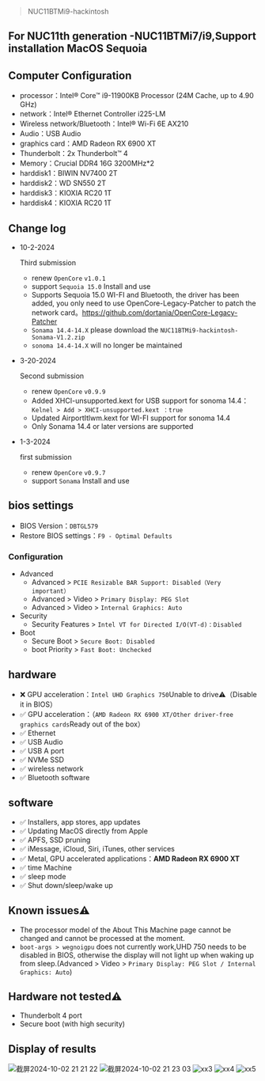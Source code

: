 > NUC11BTMi9-hackintosh
## For NUC11th generation -NUC11BTMi7/i9,Support installation MacOS Sequoia


## Computer Configuration

- processor：Intel® Core™ i9-11900KB Processor (24M Cache, up to 4.90 GHz)
- network：Intel® Ethernet Controller i225-LM
- Wireless network/Bluetooth：Intel® Wi-Fi 6E AX210
- Audio：USB Audio
- graphics card：AMD Radeon RX 6900 XT
- Thunderbolt：2x Thunderbolt™ 4
- Memory：Crucial DDR4 16G 3200MHz*2
- harddisk1：BIWIN NV7400 2T
- harddisk2：WD SN550 2T
- harddisk3：KIOXIA RC20 1T
- harddisk4：KIOXIA RC20 1T
  
## Change log

- 10-2-2024

  Third submission
  - renew `OpenCore` `v1.0.1`
  - support `Sequoia 15.0` Install and use
  - Supports Sequoia 15.0 WI-FI and Bluetooth, the driver has been added, you only need to use OpenCore-Legacy-Patcher to patch the network card。https://github.com/dortania/OpenCore-Legacy-Patcher
  - `Sonama 14.4-14.X` please download the `NUC11BTMi9-hackintosh-Sonama-V1.2.zip`
  - `sonoma 14.4-14.X` will no longer be maintained

- 3-20-2024
  
  Second submission
  - renew `OpenCore` `v0.9.9`
  - Added XHCI-unsupported.kext for USB support for sonoma 14.4：`Kelnel > Add > XHCI-unsupported.kext ：true`
  - Updated AirportItlwm.kext for WI-FI support for sonoma 14.4
  - Only Sonama 14.4 or later versions are supported



- 1-3-2024
 
  first submission
  - renew `OpenCore` `v0.9.7`
  - support `Sonama` Install and use
  
## bios settings

- BIOS Version：`DBTGL579`
- Restore BIOS settings：`F9 - Optimal Defaults`

### Configuration

- Advanced
  - Advanced > `PCIE Resizable BAR Support: Disabled（Very important）`
  - Advanced > Video > `Primary Display: PEG Slot`
  - Advanced > Video > `Internal Graphics: Auto`
- Security
  - Security Features > `Intel VT for Directed I/O(VT-d)：Disabled`
- Boot
  - Secure Boot > `Secure Boot: Disabled`
  - boot Priority > `Fast Boot: Unchecked`

## hardware

- ❌  GPU acceleration：`Intel UHD Graphics 750`Unable to drive⚠️（Disable it in BIOS）
- ✅ GPU acceleration：（`AMD Radeon RX 6900 XT/Other driver-free graphics cards`Ready out of the box）
- ✅ Ethernet
- ✅ USB Audio
- ✅ USB A port
- ✅ NVMe SSD
- ✅ wireless network
- ✅ Bluetooth
software

## software

- ✅ Installers, app stores, app updates
- ✅ Updating MacOS directly from Apple
- ✅ APFS, SSD pruning
- ✅ iMessage, iCloud, Siri, iTunes, other services
- ✅ Metal, GPU accelerated applications：**AMD Radeon RX 6900 XT**
- ✅ time Machine
- ✅ sleep mode
- ✅ Shut down/sleep/wake up

## Known issues⚠️
- The processor model of the About This Machine page cannot be changed and cannot be processed at the moment.
- `boot-args > wegnoigpu` does not currently work,UHD 750 needs to be disabled in BIOS, otherwise the display will not light up when waking up from sleep.(Advanced > Video > `Primary Display: PEG Slot / Internal Graphics: Auto`)

## Hardware not tested⚠️

- Thunderbolt 4 port
- Secure boot (with high security)

## Display of results
![截屏2024-10-02 21 21 22](https://github.com/user-attachments/assets/e4ff67f8-270f-421c-a645-8e535332bd3d)
![截屏2024-10-02 21 23 03](https://github.com/user-attachments/assets/62a03929-965c-4065-9c10-a4cef145d5d6)
![xx3](https://github.com/xiao-chenxi/NUC11BTMi9-hackintosh/assets/63736726/799cfacb-788d-439b-9e5e-b6121bd0fa14)
![xx4](https://github.com/xiao-chenxi/NUC11BTMi9-hackintosh/assets/63736726/854a959f-b337-44d7-bae5-2feb61cf616c)
![xx5](https://github.com/xiao-chenxi/NUC11BTMi9-hackintosh/assets/63736726/fb5ac0c0-bc91-48cd-871d-4d628f77e8bf)
